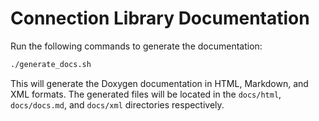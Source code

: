 # Connection Library Documentation

Run the following commands to generate the documentation:

```bash
./generate_docs.sh
```

This will generate the Doxygen documentation in HTML, Markdown, and XML formats. The generated files will be located in the `docs/html`, `docs/docs.md`, and `docs/xml` directories respectively.
